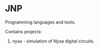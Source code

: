# JNP
Programming languages ​​and tools.

Contains projects:

1. nysa - simulation of Nysa digital circuits.
